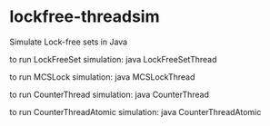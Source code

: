 # lockfree-threadsim
Simulate Lock-free sets in Java

to run LockFreeSet simulation:
java LockFreeSetThread

to run MCSLock simulation:
java MCSLockThread

to run CounterThread simulation:
java CounterThread

to run CounterThreadAtomic simulation:
java CounterThreadAtomic
